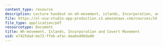 ```yaml
---
content_type: resource
description: Lecture handout on wh-movement, islands, Incorporation, and covert movement.
file: https://ol-ocw-studio-app-production.s3.amazonaws.com/courses/24-902-language-and-its-structure-ii-syntax-fall-2003/e7425dadbe72ffebafacdaa0a496da80_12_1wh_3.pdf
file_type: application/pdf
resourcetype: Document
title: Wh-movement, Islands, Incorporation and Covert Movement
uid: e7425dad-be72-ffeb-afac-daa0a496da80
---
```

